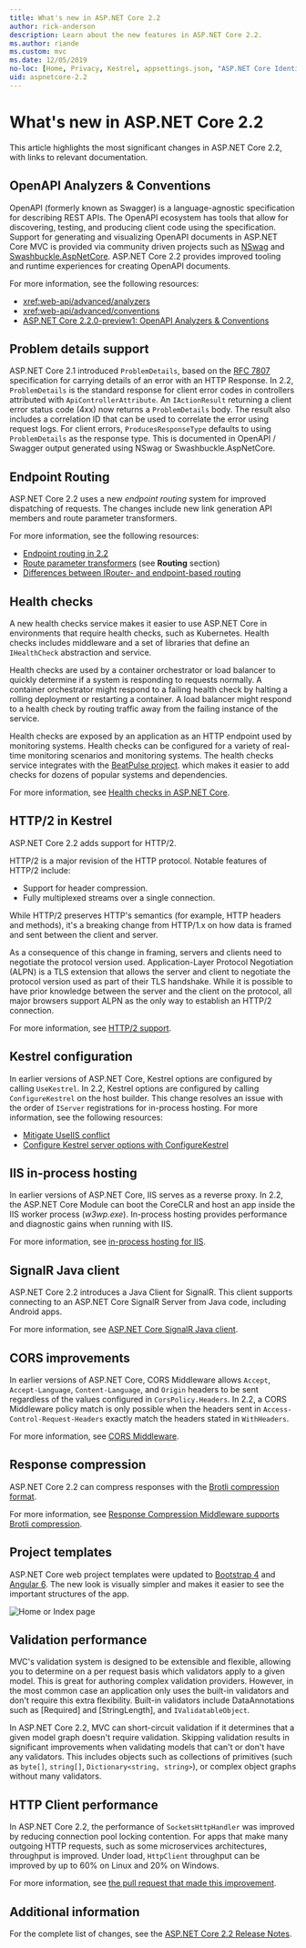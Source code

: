 ```yaml
---
title: What's new in ASP.NET Core 2.2
author: rick-anderson
description: Learn about the new features in ASP.NET Core 2.2.
ms.author: riande
ms.custom: mvc
ms.date: 12/05/2019
no-loc: [Home, Privacy, Kestrel, appsettings.json, "ASP.NET Core Identity", cookie, Cookie, Blazor, "Blazor Server", "Blazor WebAssembly", "Identity", "Let's Encrypt", Razor, SignalR]
uid: aspnetcore-2.2
---
```

# What's new in ASP.NET Core 2.2

This article highlights the most significant changes in ASP.NET Core 2.2, with links to relevant documentation.

## OpenAPI Analyzers & Conventions

OpenAPI (formerly known as Swagger) is a language-agnostic specification for describing REST APIs. The OpenAPI ecosystem has tools that allow for discovering, testing, and producing client code using the specification. Support for generating and visualizing OpenAPI documents in ASP.NET Core MVC is provided via community driven projects such as [NSwag](https://github.com/RicoSuter/NSwag) and [Swashbuckle.AspNetCore](https://github.com/domaindrivendev/Swashbuckle.AspNetCore). ASP.NET Core 2.2 provides improved tooling and runtime experiences for creating OpenAPI documents.

For more information, see the following resources:

* <xref:web-api/advanced/analyzers>
* <xref:web-api/advanced/conventions>
* [ASP.NET Core 2.2.0-preview1: OpenAPI Analyzers & Conventions](https://blogs.msdn.microsoft.com/webdev/2018/08/23/asp-net-core-2-20-preview1-open-api-analyzers-conventions/)

## Problem details support

ASP.NET Core 2.1 introduced `ProblemDetails`, based on the [RFC 7807](https://tools.ietf.org/html/rfc7807) specification for carrying details of an error with an HTTP Response. In 2.2, `ProblemDetails` is the standard response for client error codes in controllers attributed with `ApiControllerAttribute`. An `IActionResult` returning a client error status code (4xx) now returns a `ProblemDetails` body. The result also includes a correlation ID that can be used to correlate the error using request logs. For client errors, `ProducesResponseType` defaults to using `ProblemDetails` as the response type. This is documented in OpenAPI / Swagger output generated using NSwag or Swashbuckle.AspNetCore.

## Endpoint Routing

ASP.NET Core 2.2 uses a new *endpoint routing* system for improved dispatching of requests. The changes include new link generation API members and route parameter transformers.

For more information, see the following resources:

* [Endpoint routing in 2.2](https://blogs.msdn.microsoft.com/webdev/2018/08/27/asp-net-core-2-2-0-preview1-endpoint-routing/)
* [Route parameter transformers](https://www.hanselman.com/blog/ASPNETCore22ParameterTransformersForCleanURLGenerationAndSlugsInRazorPagesOrMVC.aspx) (see **Routing** section)
* [Differences between IRouter- and endpoint-based routing](xref:fundamentals/routing?view=aspnetcore-2.2#differences-from-earlier-versions-of-routing)

## Health checks

A new health checks service makes it easier to use ASP.NET Core in environments that require health checks, such as Kubernetes. Health checks includes middleware and a set of libraries that define an `IHealthCheck` abstraction and service.

Health checks are used by a container orchestrator or load balancer to quickly determine if a system is responding to requests normally. A container orchestrator might respond to a failing health check by halting a rolling deployment or restarting a container. A load balancer might respond to a health check by routing traffic away from the failing instance of the service.

Health checks are exposed by an application as an HTTP endpoint used by monitoring systems. Health checks can be configured for a variety of real-time monitoring scenarios and monitoring systems. The health checks service integrates with the [BeatPulse project](https://github.com/Xabaril/BeatPulse). which makes it easier to add checks for dozens of popular systems and dependencies.

For more information, see [Health checks in ASP.NET Core](xref:host-and-deploy/health-checks).

## HTTP/2 in Kestrel

ASP.NET Core 2.2 adds support for HTTP/2.

HTTP/2 is a major revision of the HTTP protocol. Notable features of HTTP/2 include:

* Support for header compression.
* Fully multiplexed streams over a single connection.

While HTTP/2 preserves HTTP's semantics (for example, HTTP headers and methods), it's a breaking change from HTTP/1.x on how data is framed and sent between the client and server.

As a consequence of this change in framing, servers and clients need to negotiate the protocol version used. Application-Layer Protocol Negotiation (ALPN) is a TLS extension that allows the server and client to negotiate the protocol version used as part of their TLS handshake. While it is possible to have prior knowledge between the server and the client on the protocol, all major browsers support ALPN as the only way to establish an HTTP/2 connection.

For more information, see [HTTP/2 support](xref:fundamentals/servers/index?view=aspnetcore-2.2#http2-support).

## Kestrel configuration

In earlier versions of ASP.NET Core, Kestrel options are configured by calling `UseKestrel`. In 2.2, Kestrel options are configured by calling `ConfigureKestrel` on the host builder. This change resolves an issue with the order of `IServer` registrations for in-process hosting. For more information, see the following resources:

* [Mitigate UseIIS conflict](https://github.com/aspnet/KestrelHttpServer/issues/2760)
* [Configure Kestrel server options with ConfigureKestrel](xref:fundamentals/servers/kestrel?view=aspnetcore-2.2#how-to-use-kestrel-in-aspnet-core-apps)

## IIS in-process hosting

In earlier versions of ASP.NET Core, IIS serves as a reverse proxy. In 2.2, the ASP.NET Core Module can boot the CoreCLR and host an app inside the IIS worker process (*w3wp.exe*). In-process hosting provides performance and diagnostic gains when running with IIS.

For more information, see [in-process hosting for IIS](xref:host-and-deploy/aspnet-core-module?view=aspnetcore-2.2#in-process-hosting-model).

## SignalR Java client

ASP.NET Core 2.2 introduces a Java Client for SignalR. This client supports connecting to an ASP.NET Core SignalR Server from Java code, including Android apps.

For more information, see [ASP.NET Core SignalR Java client](../signalr/java-client.md?view=aspnetcore-2.2).

## CORS improvements

In earlier versions of ASP.NET Core, CORS Middleware allows `Accept`, `Accept-Language`, `Content-Language`, and `Origin` headers to be sent regardless of the values configured in `CorsPolicy.Headers`. In 2.2, a CORS Middleware policy match is only possible when the headers sent in `Access-Control-Request-Headers` exactly match the headers stated in `WithHeaders`.

For more information, see [CORS Middleware](xref:security/cors?view=aspnetcore-2.2#set-the-allowed-request-headers).

## Response compression

ASP.NET Core 2.2 can compress responses with the [Brotli compression format](https://tools.ietf.org/html/rfc7932).

For more information, see [Response Compression Middleware supports Brotli compression](xref:performance/response-compression?view=aspnetcore-2.2#brotli-compression-provider).

## Project templates

ASP.NET Core web project templates were updated to [Bootstrap 4](https://getbootstrap.com/docs/4.1/migration/) and [Angular 6](https://blog.angular.io/version-6-of-angular-now-available-cc56b0efa7a4). The new look is visually simpler and makes it easier to see the important structures of the app.

![Home or Index page](~/tutorials/razor-pages/razor-pages-start/_static/home2.2.png)

## Validation performance

MVC's validation system is designed to be extensible and flexible, allowing you to determine on a per request basis which validators apply to a given model. This is great for authoring complex validation providers. However, in the most common case an application only uses the built-in validators and don't require this extra flexibility. Built-in validators include DataAnnotations such as [Required] and [StringLength], and `IValidatableObject`.

In ASP.NET Core 2.2, MVC can short-circuit validation if it determines that a given model graph doesn't require validation. Skipping validation results in significant improvements when validating models that can't or don't have any validators. This includes objects such as collections of primitives (such as `byte[]`, `string[]`, `Dictionary<string, string>`), or complex object graphs without many validators.

## HTTP Client performance

In ASP.NET Core 2.2, the performance of `SocketsHttpHandler` was improved by reducing connection pool locking contention. For apps that make many outgoing HTTP requests, such as some microservices architectures, throughput is improved. Under load, `HttpClient` throughput can be improved by up to 60% on Linux and 20% on Windows.

For more information, see [the pull request that made this improvement](https://github.com/dotnet/corefx/pull/32568).

## Additional information

For the complete list of changes, see the [ASP.NET Core 2.2 Release Notes](https://github.com/dotnet/aspnetcore/releases/tag/2.2.0).